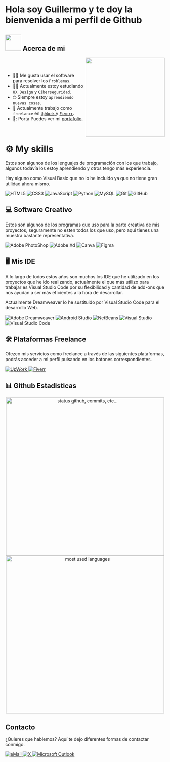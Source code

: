 ## <p align="center"><h1>Hola soy Guillermo y te doy la bienvenida a mi perfil de Github</h1></p> 

## <picture><img src = "https://github.com/7oSkaaa/7oSkaaa/blob/main/Images/about_me.gif?raw=true" width = 50px></picture> Acerca de mi

<picture> <img align="right" src="https://github.com/7oSkaaa/7oSkaaa/blob/main/Images/Right_Side.gif?raw=true" width = 250px></picture>

<br><br>

- :technologist: Me gusta usar el software para resolver los `Problemas`.
- :student: Actualmente estoy estudiando `UX Design` y `Ciberseguridad`.
- :nerd_face: Siempre estoy `aprendiendo nuevas cosas`.
- :thinking: Actualmente trabajo como `freelance` en <a href ="https://www.upwork.com/freelancers/carlospascual"> `UpWork` </a> y <a href = "https://www.fiverr.com/carlosux01">`Fiverr`</a>.
- 🔖: Porta Puedes ver mi <a href = "https://guillermoayllon.com">portafolio</a>.
<br>

<h1>⚙️ My skills</h1>

<p>Estos son algunos de los lenguajes de programación con los que trabajo, algunos todavía los estoy aprendiendo y otros tengo más experiencia.</p>
<p>Hay alguno como Visual Basic que no lo he incluido ya que no tiene gran utilidad ahora mismo.</p>

![HTML5](https://img.shields.io/badge/html5%20-%23E34F26.svg?&style=for-the-badge&logo=html5&logoColor=white)
![CSS3](https://img.shields.io/badge/css3%20-%231572B6.svg?&style=for-the-badge&logo=css3&logoColor=white)
![JavaScript](https://img.shields.io/badge/javascript%20-%23323330.svg?&style=for-the-badge&logo=javascript&logoColor=%23F7DF1E&color=3d3919)
![Python](https://img.shields.io/badge/python-%230095D5.svg?&style=for-the-badge&logo=python&logoColor=white)
![MySQL](https://img.shields.io/badge/mysql-%2300f.svg?&style=for-the-badge&logo=mysql&logoColor=white&color=3280ad)
![Git](https://img.shields.io/badge/git%20-%23F05033.svg?&style=for-the-badge&logo=git&logoColor=white&Color=c95410)
![GitHub](https://img.shields.io/badge/github%20-%23121011.svg?&style=for-the-badge&logo=github&logoColor=white&color=283238)
<!--![Arch](https://img.shields.io/badge/Arch%20Linux-0B2541?style=for-the-badge&logo=arch-linux&logoColor=white)-->


## 💻 Software Creativo
<p>Estos son algunos de los programas que uso para la parte creativa de mis proyectos, seguramente no esten todos los que uso, pero aquí
 tienes una muestra bastante representativa.</p>

![Adobe PhotoShop](https://img.shields.io/badge/Adobe%20Photoshop-31A8FF?style=for-the-badge&logo=Adobe%20Photoshop&logoColor=black)
![Adobe Xd](https://img.shields.io/badge/Adobe%20XD-470137?style=for-the-badge&logo=Adobe%20XD&logoColor=#FF61F6)
![Canva](https://img.shields.io/badge/Canva-%2300C4CC.svg?&style=for-the-badge&logo=Canva&logoColor=white)
![Figma](https://img.shields.io/badge/Figma-F24E1E?style=for-the-badge&logo=figma&logoColor=white)


## 🖥️ Mis IDE
<p>A lo largo de todos estos años son muchos los IDE que he utilizado en los proyectos que he ido realizando, actualmente el que más utilizo para trabajar
es Visual Studio Code por su flexibilidad y cantidad de add-ons que nos ayudan a ser más eficientes a la hora de desarrollar.</p>
<p>Actualmente Dreamweaver lo he sustituido por Visual Studio Code para el desarrollo Web.</p>

![Adobe Dreamweaver](https://img.shields.io/badge/Adobe%20Dreamweaver-072401?style=for-the-badge&logo=Adobe%20Dreamweaver&logoColor=34F400)
![Android Studio](https://img.shields.io/badge/Android_Studio-3DDC84?style=for-the-badge&logo=android-studio&logoColor=white)
![NetBeans](https://img.shields.io/badge/apache%20netbeans-1B6AC6?style=for-the-badge&logo=apache%20netbeans%20IDE&logoColor=white)
![Visual Studio](https://img.shields.io/badge/Visual_Studio-5C2D91?style=for-the-badge&logo=visual%20studio&logoColor=white)
![Visual Studio Code](https://img.shields.io/badge/Visual_Studio_Code-0078D4?style=for-the-badge&logo=visual%20studio%20code&logoColor=white)

## 🛠️ Plataformas Freelance
<p>Ofezco mis servicios como freelance a través de las siguientes plataformas, podrás acceder a mi perfil pulsando en los botones correspondientes.</p>
<a href ="https://www.upwork.com/freelancers/carlospascual" />
<img alt = "UpWork" src = "https://img.shields.io/badge/UpWork-6FDA44?style=for-the-badge&logo=Upwork&logoColor=white"/>
</a>

<a href = "https://www.fiverr.com/carlosux01" />
<img alt= "Fiverr" src = "https://img.shields.io/badge/fiverr-1DBF73?style=for-the-badge&logo=fiverr&logoColor=white"/>
</a>



## 📊 Github Estadisticas

<p align="center">
    <img alt="status github, commits, etc..." width="500px" src="https://github-readme-stats.vercel.app/api?username=guillermopayllon&count_private=true&show_icons=true&custom_title=Guillermo&theme=algolia&bg_color=0,000000,130F40&layout=compact&border_radius=8"
    /> <br>
    <img alt="most used languages" width="500px" src="https://github-readme-stats.vercel.app/api/top-langs/?username=guillermopayllon&count_private=true&theme=algolia&bg_color=0,000000,130F40&layout=compact&border_radius=8&langs_count=20&hide=hack,swift,kotlin,objective-c"/>
</p>



## Contacto

<p>¿Quieres que hablemos? Aquí te dejo diferentes formas de contactar conmigo.</p>

<a href="mailto:cguillermodev@gmail.com">
<img alt="eMail" src="https://img.shields.io/badge/GMAIL-D14836?style=for-the-badge&logo=gmail&logoColor=white" />
</a>
<a href="https://twitter.com/carlosdev12">
<img alt="X" src="https://img.shields.io/badge/Twitter-1DA1F2?style=for-the-badge&logo=twitter&logoColor=white" />
<a href="mailto:carlosdeveloper@outlook.es">
<img alt = "Microsoft Outlook" src ="https://img.shields.io/badge/Microsoft_Outlook-0078D4?style=for-the-badge&logo=microsoft-outlook&logoColor=white" />
</a>
